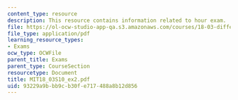 ```yaml
---
content_type: resource
description: This resource contains information related to hour exam.
file: https://ol-ocw-studio-app-qa.s3.amazonaws.com/courses/18-03-differential-equations-spring-2010/93229a9bbb9cb30fe717488a8b12d856_MIT18_03S10_ex2.pdf
file_type: application/pdf
learning_resource_types:
- Exams
ocw_type: OCWFile
parent_title: Exams
parent_type: CourseSection
resourcetype: Document
title: MIT18_03S10_ex2.pdf
uid: 93229a9b-bb9c-b30f-e717-488a8b12d856
---
```

